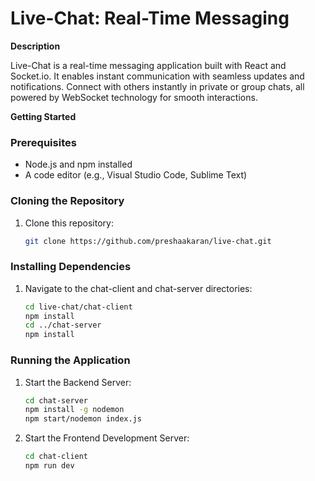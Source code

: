 # Live-Chat: Real-Time Messaging

**Description**

Live-Chat is a real-time messaging application built with React and Socket.io. It enables instant communication with seamless updates and notifications. Connect with others instantly in private or group chats, all powered by WebSocket technology for smooth interactions.

**Getting Started**

### Prerequisites
* Node.js and npm installed
* A code editor (e.g., Visual Studio Code, Sublime Text)

### Cloning the Repository
1. Clone this repository:
   ```bash
   git clone https://github.com/preshaakaran/live-chat.git
   
### Installing Dependencies
1. Navigate to the chat-client and chat-server directories:
    ```bash
    cd live-chat/chat-client
    npm install
    cd ../chat-server
    npm install
    
### Running the Application
1. Start the Backend Server:
    ```bash
    cd chat-server
    npm install -g nodemon
    npm start/nodemon index.js
2. Start the Frontend Development Server:
    ```bash
    cd chat-client
    npm run dev
    
